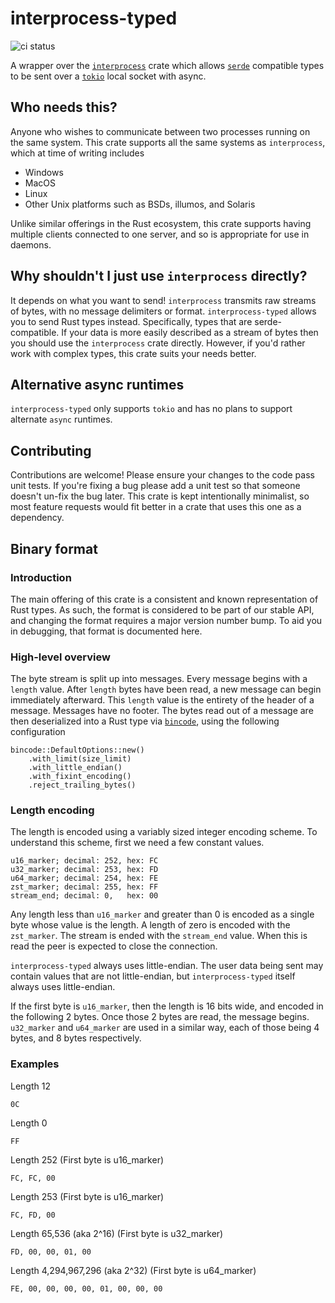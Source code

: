# interprocess-typed

![ci status](https://github.com/Xaeroxe/interprocess-typed/actions/workflows/rust.yml/badge.svg)

A wrapper over the [`interprocess`](https://github.com/kotauskas/interprocess) crate which allows
[`serde`](https://github.com/serde-rs/serde) compatible types to be sent over a [`tokio`](https://github.com/tokio-rs/tokio)
local socket with async.

## Who needs this?

Anyone who wishes to communicate between two processes running on the same system. This crate supports all the same systems as `interprocess`,
which at time of writing includes

- Windows
- MacOS
- Linux
- Other Unix platforms such as BSDs, illumos, and Solaris

Unlike similar offerings in the Rust ecosystem, this crate supports having multiple clients connected to one 
server, and so is appropriate for use in daemons.

## Why shouldn't I just use `interprocess` directly?

It depends on what you want to send! `interprocess` transmits raw streams of bytes, with no message delimiters or 
format. `interprocess-typed` allows you to send Rust types instead. Specifically, types that are serde-compatible. 
If your data is more easily described as a stream of bytes then you should use the `interprocess` crate directly. 
However, if you'd rather work with complex types, this  crate suits your needs better.

## Alternative async runtimes

`interprocess-typed` only supports `tokio` and has no plans to support alternate `async` runtimes.

## Contributing

Contributions are welcome! Please ensure your changes to the code pass unit tests. If you're fixing a bug please
add a unit test so that someone doesn't un-fix the bug later. This crate is kept intentionally minimalist, so most
feature requests would fit better in a crate that uses this one as a dependency.

## Binary format

### Introduction

The main offering of this crate is a consistent and known representation of Rust types. As such, the format is 
considered to be part of our stable API, and changing the format requires a major version number bump. To aid you 
in debugging, that format is documented here.

### High-level overview

The byte stream is split up into messages. Every message begins with a `length` value. After `length` bytes have 
been read, a new message can begin immediately afterward. This `length` value is the entirety of the header of a 
message. Messages have no footer. The bytes read out of a message are then deserialized into a Rust type via
[`bincode`](https://github.com/bincode-org/bincode), using the following configuration

```rust,ignore
bincode::DefaultOptions::new()
    .with_limit(size_limit)
    .with_little_endian()
    .with_fixint_encoding()
    .reject_trailing_bytes()
```

### Length encoding

The length is encoded using a variably sized integer encoding scheme. To understand this scheme, first we need a few constant values.

```ignore
u16_marker; decimal: 252, hex: FC
u32_marker; decimal: 253, hex: FD
u64_marker; decimal: 254, hex: FE
zst_marker; decimal: 255, hex: FF
stream_end; decimal: 0,   hex: 00
```

Any length less than `u16_marker` and greater than 0 is encoded as a single byte whose value is the length.
A length of zero is encoded with the `zst_marker`. The stream is ended with the `stream_end` value. When this is
read the peer is expected to close the connection.

`interprocess-typed` always uses little-endian. The user data being sent may contain values that are not 
little-endian, but `interprocess-typed` itself always uses little-endian.

If the first byte is `u16_marker`, then the length is 16 bits wide, and encoded in the following 2 bytes. Once
those 2 bytes are read, the message begins. `u32_marker` and `u64_marker` are used in a similar way, each of 
those being 4 bytes, and 8 bytes respectively.

### Examples


Length 12
```ignore
0C
```

Length 0
```ignore
FF
```

Length 252 (First byte is u16_marker)
```ignore
FC, FC, 00
```

Length 253 (First byte is u16_marker)
```ignore
FC, FD, 00
```

Length 65,536 (aka 2^16) (First byte is u32_marker)
```ignore
FD, 00, 00, 01, 00
```

Length 4,294,967,296 (aka 2^32) (First byte is u64_marker)
```ignore
FE, 00, 00, 00, 00, 01, 00, 00, 00
```